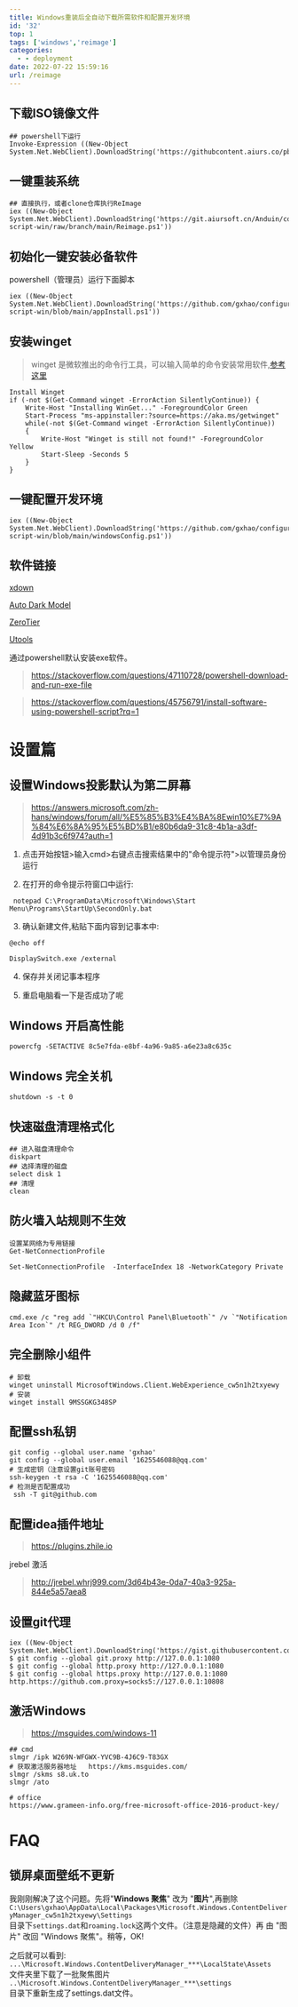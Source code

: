 ```yaml
---
title: Windows重装后全自动下载所需软件和配置开发环境
id: '32'
top: 1
tags: ['windows','reimage']
categories:
  - - deployment
date: 2022-07-22 15:59:16
url: /reimage
---
```




## 下载ISO镜像文件

```
## powershell下运行
Invoke-Expression ((New-Object System.Net.WebClient).DownloadString('https://githubcontent.aiurs.co/pbatard/Fido/master/Fido.ps1'))
```

## 一键重装系统
```
## 直接执行，或者clone仓库执行ReImage
iex ((New-Object System.Net.WebClient).DownloadString('https://git.aiursoft.cn/Anduin/configuration-script-win/raw/branch/main/Reimage.ps1'))
```

## 初始化一键安装必备软件

powershell（管理员）运行下面脚本
```
iex ((New-Object System.Net.WebClient).DownloadString('https://github.com/gxhao/configuration-script-win/blob/main/appInstall.ps1'))
```
## 安装winget
>  winget 是微软推出的命令行工具，可以输入简单的命令安装常用软件,[参考这里](https://www.cnblogs.com/gxhao/p/15871239.html)
``` shell
Install Winget
if (-not $(Get-Command winget -ErrorAction SilentlyContinue)) {
    Write-Host "Installing WinGet..." -ForegroundColor Green
    Start-Process "ms-appinstaller:?source=https://aka.ms/getwinget"
    while(-not $(Get-Command winget -ErrorAction SilentlyContinue))
    {
        Write-Host "Winget is still not found!" -ForegroundColor Yellow
        Start-Sleep -Seconds 5
    }
}
```

## 一键配置开发环境

```
iex ((New-Object System.Net.WebClient).DownloadString('https://github.com/gxhao/configuration-script-win/blob/main/windowsConfig.ps1'))
```



## 软件链接

[xdown](https://dl.xdown.org/windows/i386/xdown-2.0.4.5.zip)

[Auto Dark Model](https://github.com/AutoDarkMode/Windows-Auto-Night-Mode/releases/download/10.1.0.10/AutoDarkModeX_10.1.0.10.exe)  

[ZeroTier](https://download.zerotier.com/dist/ZeroTierOne.msi)  

[Utools](https://res.u-tools.cn/version2/uTools-2.4.3.exe)

通过powershell默认安装exe软件。
> https://stackoverflow.com/questions/47110728/powershell-download-and-run-exe-file

> https://stackoverflow.com/questions/45756791/install-software-using-powershell-script?rq=1

# 设置篇
## 设置Windows投影默认为第二屏幕
> https://answers.microsoft.com/zh-hans/windows/forum/all/%E5%85%B3%E4%BA%8Ewin10%E7%9A%84%E6%8A%95%E5%BD%B1/e80b6da9-31c8-4b1a-a3df-4d91b3c6f974?auth=1

1. 点击开始按钮>输入cmd>右键点击搜索结果中的"命令提示符">以管理员身份运行

2. 在打开的命令提示符窗口中运行:
``` shell
 notepad C:\ProgramData\Microsoft\Windows\Start Menu\Programs\StartUp\SecondOnly.bat
```
3. 确认新建文件,粘贴下面内容到记事本中:
``` shell
@echo off

DisplaySwitch.exe /external
```
4. 保存并关闭记事本程序

5. 重启电脑看一下是否成功了呢

## Windows 开启高性能

```
powercfg -SETACTIVE 8c5e7fda-e8bf-4a96-9a85-a6e23a8c635c
```

## Windows 完全关机

```
shutdown -s -t 0
```

## 快速磁盘清理格式化

```
## 进入磁盘清理命令
diskpart
## 选择清理的磁盘
select disk 1
## 清理
clean

```

## 防火墙入站规则不生效

```
设置某网络为专用链接
Get-NetConnectionProfile

Set-NetConnectionProfile  -InterfaceIndex 18 -NetworkCategory Private

```

## 隐藏蓝牙图标

```
cmd.exe /c "reg add `"HKCU\Control Panel\Bluetooth`" /v `"Notification Area Icon`" /t REG_DWORD /d 0 /f"
```

## 完全删除小组件

``` shell
# 卸载
winget uninstall MicrosoftWindows.Client.WebExperience_cw5n1h2txyewy
# 安装
winget install 9MSSGKG348SP
```
## 配置ssh私钥
```
git config --global user.name 'gxhao'  
git config --global user.email '1625546088@qq.com'
# 生成密钥（注意设置git账号密码
ssh-keygen -t rsa -C '1625546088@qq.com'
# 检测是否配置成功
 ssh -T git@github.com
```
## 配置idea插件地址
> https://plugins.zhile.io

jrebel 激活
> http://jrebel.whrj999.com/3d64b43e-0da7-40a3-925a-844e5a57aea8

## 设置git代理
``` 
iex ((New-Object System.Net.WebClient).DownloadString('https://gist.githubusercontent.com/162554/b14669da81dd9574cc7ae34955be7fbe/raw/86a5b82f47a8f5e9c822a749782dc08e6d59b230/SetProxy.psm1'))
$ git config --global git.proxy http://127.0.0.1:1080
$ git config --global http.proxy http://127.0.0.1:1080
$ git config --global https.proxy http://127.0.0.1:1080
http.https://github.com.proxy=socks5://127.0.0.1:10808
```




## 激活Windows

> https://msguides.com/windows-11
```
## cmd
slmgr /ipk W269N-WFGWX-YVC9B-4J6C9-T83GX
# 获取激活服务器地址   https://kms.msguides.com/
slmgr /skms s8.uk.to
slmgr /ato

# office 
https://www.grameen-info.org/free-microsoft-office-2016-product-key/
```

# FAQ

## 锁屏桌面壁纸不更新
我刚刚解决了这个问题。先将"**Windows 聚焦**" 改为 "**图片**",再删除`C:\Users\gxhao\AppData\Local\Packages\Microsoft.Windows.ContentDeliveryManager_cw5n1h2txyewy\Settings`  
目录下`settings.dat`和`roaming.lock`这两个文件。（注意是隐藏的文件）再 由 "图片" 改回 "Windows 聚焦"。稍等，OK!

之后就可以看到:   
`...\Microsoft.Windows.ContentDeliveryManager_***\LocalState\Assets`  
文件夹里下载了一批聚焦图片  
`..\Microsoft.Windows.ContentDeliveryManager_***\settings`   
目录下重新生成了settings.dat文件。

